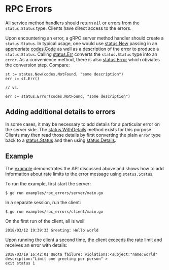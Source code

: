 # RPC Errors

All service method handlers should return `nil` or errors from the
`status.Status` type. Clients have direct access to the errors.

Upon encountering an error, a gRPC server method handler should create a
`status.Status`. In typical usage, one would use [status.New][new-status]
passing in an appropriate [codes.Code][code] as well as a description of the
error to produce a `status.Status`. Calling [status.Err][status-err] converts
the `status.Status` type into an `error`. As a convenience method, there is also
[status.Error][status-error] which obviates the conversion step. Compare:

```
st := status.New(codes.NotFound, "some description")
err := st.Err()

// vs.

err := status.Error(codes.NotFound, "some description")
```

## Adding additional details to errors

In some cases, it may be necessary to add details for a particular error on the
server side. The [status.WithDetails][with-details] method exists for this
purpose. Clients may then read those details by first converting the plain
`error` type back to a [status.Status][status] and then using
[status.Details][details].

## Example

The [example][example] demonstrates the API discussed above and shows how to add
information about rate limits to the error message using `status.Status`.

To run the example, first start the server:

```
$ go run examples/rpc_errors/server/main.go
```

In a separate session, run the client:

```
$ go run examples/rpc_errors/client/main.go
```

On the first run of the client, all is well:

```
2018/03/12 19:39:33 Greeting: Hello world
```

Upon running the client a second time, the client exceeds the rate limit and
receives an error with details:

```
2018/03/19 16:42:01 Quota failure: violations:<subject:"name:world" description:"Limit one greeting per person" >
exit status 1
```

[status]:       https://godoc.org/github.com/lizhenyu0128/gm-grpc/status#Status
[new-status]:   https://godoc.org/github.com/lizhenyu0128/gm-grpc/status#New
[code]:         https://godoc.org/github.com/lizhenyu0128/gm-grpc/codes#Code
[with-details]: https://godoc.org/github.com/lizhenyu0128/gm-grpc/status#Status.WithDetails
[details]:      https://godoc.org/github.com/lizhenyu0128/gm-grpc/status#Status.Details
[status-err]:   https://godoc.org/github.com/lizhenyu0128/gm-grpc/status#Status.Err
[status-error]: https://godoc.org/github.com/lizhenyu0128/gm-grpc/status#Error
[example]:      https://github.com/grpc/grpc-go/blob/master/examples/rpc_errors
